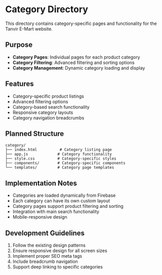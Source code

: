 # Category Directory

This directory contains category-specific pages and functionality for the Tanvir E-Mart website.

## Purpose

- **Category Pages**: Individual pages for each product category
- **Category Filtering**: Advanced filtering and sorting options
- **Category Management**: Dynamic category loading and display

## Features

- Category-specific product listings
- Advanced filtering options
- Category-based search functionality
- Responsive category layouts
- Category navigation breadcrumbs

## Planned Structure

```
category/
├── index.html          # Category listing page
├── app.js             # Category functionality
├── style.css          # Category-specific styles
├── components/        # Category-specific components
└── templates/         # Category page templates
```

## Implementation Notes

- Categories are loaded dynamically from Firebase
- Each category can have its own custom layout
- Category pages support product filtering and sorting
- Integration with main search functionality
- Mobile-responsive design

## Development Guidelines

1. Follow the existing design patterns
2. Ensure responsive design for all screen sizes
3. Implement proper SEO meta tags
4. Include breadcrumb navigation
5. Support deep linking to specific categories 